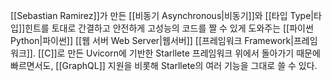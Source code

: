 [[Sebastian Ramirez]]가 만든 [[비동기 Asynchronous|비동기]]와 [[타입 Type|타입]]힌트를 토대로 간결하고 안전하게 고성능의 코드를 짤 수 있게 도와주는 [[파이썬 Python|파이썬]] [[웹 서버 Web Server|웹서버]] [[프레임워크 Framework|프레임워크]]. [[C]]로 만든 Uvicorn에 기반한 Starllete 프레임워크 위에서 돌아가기 때문에 빠르면서도, [[GraphQL]] 지원을 비롯해 Starllete의 여러 기능을 그대로 쓸 수 있다.

